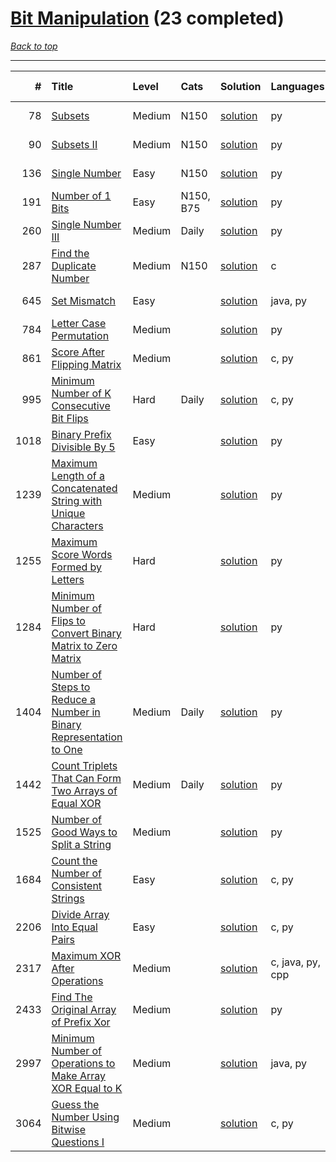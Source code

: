 # [Bit Manipulation](<https://leetcode.com/tag/Bit-Manipulation/>) (23 completed)

*[Back to top](<../../README.md>)*

------

|    # | Title                                                                                                                                                                    | Level   | Cats      | Solution                                                                                      | Languages        | Date Complete   |
|-----:|:-------------------------------------------------------------------------------------------------------------------------------------------------------------------------|:--------|:----------|:----------------------------------------------------------------------------------------------|:-----------------|:----------------|
|   78 | [Subsets](<https://leetcode.com/problems/subsets>)                                                                                                                       | Medium  | N150      | [solution](<../_78. Subsets.md>)                                                              | py               | Jun 02, 2024    |
|   90 | [Subsets II](<https://leetcode.com/problems/subsets-ii>)                                                                                                                 | Medium  | N150      | [solution](<../_90. Subsets II.md>)                                                           | py               | Jul 03, 2024    |
|  136 | [Single Number](<https://leetcode.com/problems/single-number>)                                                                                                           | Easy    | N150      | [solution](<../_136. Single Number.md>)                                                       | py               | Jul 03, 2024    |
|  191 | [Number of 1 Bits](<https://leetcode.com/problems/number-of-1-bits>)                                                                                                     | Easy    | N150, B75 | [solution](<../_191. Number of 1 Bits.md>)                                                    | py               | Jul 03, 2024    |
|  260 | [Single Number III](<https://leetcode.com/problems/single-number-iii>)                                                                                                   | Medium  | Daily     | [solution](<../_260. Single Number III.md>)                                                   | py               | May 30, 2024    |
|  287 | [Find the Duplicate Number](<https://leetcode.com/problems/find-the-duplicate-number>)                                                                                   | Medium  | N150      | [solution](<../_287. Find the Duplicate Number.md>)                                           | c                | Jun 25, 2024    |
|  645 | [Set Mismatch](<https://leetcode.com/problems/set-mismatch>)                                                                                                             | Easy    |           | [solution](<../_645. Set Mismatch.md>)                                                        | java, py         | Jun 01, 2024    |
|  784 | [Letter Case Permutation](<https://leetcode.com/problems/letter-case-permutation>)                                                                                       | Medium  |           | [solution](<../_784. Letter Case Permutation.md>)                                             | py               | Jun 14, 2024    |
|  861 | [Score After Flipping Matrix](<https://leetcode.com/problems/score-after-flipping-matrix>)                                                                               | Medium  |           | [solution](<../_861. Score After Flipping Matrix.md>)                                         | c, py            | Jun 09, 2024    |
|  995 | [Minimum Number of K Consecutive Bit Flips](<https://leetcode.com/problems/minimum-number-of-k-consecutive-bit-flips>)                                                   | Hard    | Daily     | [solution](<../_995. Minimum Number of K Consecutive Bit Flips.md>)                           | c, py            | Jun 23, 2024    |
| 1018 | [Binary Prefix Divisible By 5](<https://leetcode.com/problems/binary-prefix-divisible-by-5>)                                                                             | Easy    |           | [solution](<../_1018. Binary Prefix Divisible By 5.md>)                                       | py               | Jul 04, 2024    |
| 1239 | [Maximum Length of a Concatenated String with Unique Characters](<https://leetcode.com/problems/maximum-length-of-a-concatenated-string-with-unique-characters>)         | Medium  |           | [solution](<../_1239. Maximum Length of a Concatenated String with Unique Characters.md>)     | py               | Jun 29, 2024    |
| 1255 | [Maximum Score Words Formed by Letters](<https://leetcode.com/problems/maximum-score-words-formed-by-letters>)                                                           | Hard    |           | [solution](<../_1255. Maximum Score Words Formed by Letters.md>)                              | py               | Jun 15, 2024    |
| 1284 | [Minimum Number of Flips to Convert Binary Matrix to Zero Matrix](<https://leetcode.com/problems/minimum-number-of-flips-to-convert-binary-matrix-to-zero-matrix>)       | Hard    |           | [solution](<../_1284. Minimum Number of Flips to Convert Binary Matrix to Zero Matrix.md>)    | py               | Jun 08, 2024    |
| 1404 | [Number of Steps to Reduce a Number in Binary Representation to One](<https://leetcode.com/problems/number-of-steps-to-reduce-a-number-in-binary-representation-to-one>) | Medium  | Daily     | [solution](<../_1404. Number of Steps to Reduce a Number in Binary Representation to One.md>) | py               | May 29, 2024    |
| 1442 | [Count Triplets That Can Form Two Arrays of Equal XOR](<https://leetcode.com/problems/count-triplets-that-can-form-two-arrays-of-equal-xor>)                             | Medium  | Daily     | [solution](<../_1442. Count Triplets That Can Form Two Arrays of Equal XOR.md>)               | py               | May 29, 2024    |
| 1525 | [Number of Good Ways to Split a String](<https://leetcode.com/problems/number-of-good-ways-to-split-a-string>)                                                           | Medium  |           | [solution](<../_1525. Number of Good Ways to Split a String.md>)                              | py               | Jun 01, 2024    |
| 1684 | [Count the Number of Consistent Strings](<https://leetcode.com/problems/count-the-number-of-consistent-strings>)                                                         | Easy    |           | [solution](<../_1684. Count the Number of Consistent Strings.md>)                             | c, py            | Jun 06, 2024    |
| 2206 | [Divide Array Into Equal Pairs](<https://leetcode.com/problems/divide-array-into-equal-pairs>)                                                                           | Easy    |           | [solution](<../_2206. Divide Array Into Equal Pairs.md>)                                      | c, py            | Jun 08, 2024    |
| 2317 | [Maximum XOR After Operations ](<https://leetcode.com/problems/maximum-xor-after-operations>)                                                                            | Medium  |           | [solution](<../_2317. Maximum XOR After Operations .md>)                                      | c, java, py, cpp | Jun 24, 2024    |
| 2433 | [Find The Original Array of Prefix Xor](<https://leetcode.com/problems/find-the-original-array-of-prefix-xor>)                                                           | Medium  |           | [solution](<../_2433. Find The Original Array of Prefix Xor.md>)                              | py               | May 30, 2024    |
| 2997 | [Minimum Number of Operations to Make Array XOR Equal to K](<https://leetcode.com/problems/minimum-number-of-operations-to-make-array-xor-equal-to-k>)                   | Medium  |           | [solution](<../_2997. Minimum Number of Operations to Make Array XOR Equal to K.md>)          | java, py         | Jun 11, 2024    |
| 3064 | [Guess the Number Using Bitwise Questions I](<https://leetcode.com/problems/guess-the-number-using-bitwise-questions-i>)                                                 | Medium  |           | [solution](<../_3064. Guess the Number Using Bitwise Questions I.md>)                         | c, py            | Jun 06, 2024    |